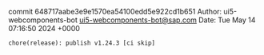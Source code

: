 commit 648717aabe3e9e1570ea54100edd5e922cd1b651
Author: ui5-webcomponents-bot <ui5-webcomponents-bot@sap.com>
Date:   Tue May 14 07:16:50 2024 +0000

    chore(release): publish v1.24.3 [ci skip]

